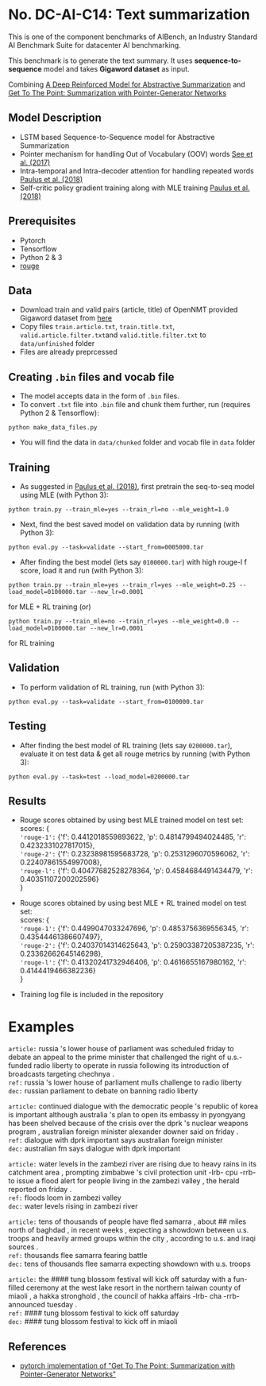 # No. DC-AI-C14: Text summarization
This is one of the component benchmarks of AIBench, an Industry Standard AI Benchmark Suite for datacenter AI benchmarking.

This benchmark is to generate the text summary. It uses **sequence-to-sequence** model and takes **Gigaword dataset** as input.

Combining [A Deep Reinforced Model for Abstractive Summarization](https://arxiv.org/pdf/1705.04304.pdf) and [Get To The Point: Summarization with Pointer-Generator Networks](https://arxiv.org/pdf/1704.04368.pdf)

## Model Description
* LSTM based Sequence-to-Sequence model for Abstractive Summarization
* Pointer mechanism for handling Out of Vocabulary (OOV) words [See et al. (2017)](https://arxiv.org/pdf/1704.04368.pdf)
* Intra-temporal and Intra-decoder attention for handling repeated words [Paulus et al. (2018)](https://arxiv.org/pdf/1705.04304.pdf)
* Self-critic policy gradient training along with MLE training [Paulus et al. (2018)](https://arxiv.org/pdf/1705.04304.pdf)

## Prerequisites
* Pytorch
* Tensorflow
* Python 2 & 3
* [rouge](https://github.com/pltrdy/rouge) 

## Data
* Download train and valid pairs (article, title) of OpenNMT provided Gigaword dataset from [here](https://github.com/harvardnlp/sent-summary)
* Copy files ```train.article.txt```, ```train.title.txt```, ```valid.article.filter.txt```and ```valid.title.filter.txt``` to ```data/unfinished``` folder
* Files are already preprcessed

## Creating ```.bin``` files and vocab file
* The model accepts data in the form of ```.bin``` files.
* To convert ```.txt``` file into ```.bin``` file and chunk them further, run (requires Python 2 & Tensorflow):
```
python make_data_files.py
```
* You will find the data in ```data/chunked``` folder and vocab file in ```data``` folder

## Training
* As suggested in [Paulus et al. (2018)](https://arxiv.org/pdf/1705.04304.pdf), first pretrain the seq-to-seq model using MLE (with Python 3):
```
python train.py --train_mle=yes --train_rl=no --mle_weight=1.0
```
* Next, find the best saved model on validation data by running (with Python 3):
```
python eval.py --task=validate --start_from=0005000.tar
```
* After finding the best model (lets say ```0100000.tar```) with high rouge-l f score, load it and run (with Python 3):
```
python train.py --train_mle=yes --train_rl=yes --mle_weight=0.25 --load_model=0100000.tar --new_lr=0.0001
```
for MLE + RL training (or)
```
python train.py --train_mle=no --train_rl=yes --mle_weight=0.0 --load_model=0100000.tar --new_lr=0.0001
```
for RL training

## Validation
* To perform validation of RL training, run (with Python 3):
```
python eval.py --task=validate --start_from=0100000.tar
```
## Testing
* After finding the best model of RL training (lets say ```0200000.tar```), evaluate it on test data & get all rouge metrics by running (with Python 3):
```
python eval.py --task=test --load_model=0200000.tar
```

## Results
* Rouge scores obtained by using best MLE trained model on test set:  
scores: {  
```'rouge-1':``` {'f': 0.4412018559893622, 'p': 0.4814799494024485, 'r': 0.4232331027817015},  
```'rouge-2':``` {'f': 0.23238981595683728, 'p': 0.2531296070596062, 'r': 0.22407861554997008},  
```'rouge-l':``` {'f': 0.40477682528278364, 'p': 0.4584684491434479, 'r': 0.40351107200202596}  
}

* Rouge scores obtained by using best MLE + RL trained model on test set:  
scores: {  
```'rouge-1':``` {'f': 0.4499047033247696, 'p': 0.4853756369556345, 'r': 0.43544461386607497},  
```'rouge-2':``` {'f': 0.24037014314625643, 'p': 0.25903387205387235, 'r': 0.23362662645146298},  
```'rouge-l':``` {'f': 0.41320241732946406, 'p': 0.4616655167980162, 'r': 0.4144419466382236}  
}

* Training log file is included in the repository

# Examples
```article:``` russia 's lower house of parliament was scheduled friday to debate an appeal to the prime minister that challenged the right of u.s.-funded radio liberty to operate in russia following its introduction of broadcasts targeting chechnya .  
```ref:``` russia 's lower house of parliament mulls challenge to radio liberty  
```dec:``` russian parliament to debate on banning radio liberty  

```article:``` continued dialogue with the democratic people 's republic of korea is important although australia 's plan to open its embassy in pyongyang has been shelved because of the crisis over the dprk 's nuclear weapons program , australian foreign minister alexander downer said on friday .  
```ref:``` dialogue with dprk important says australian foreign minister  
```dec:``` australian fm says dialogue with dprk important  

```article:``` water levels in the zambezi river are rising due to heavy rains in its catchment area , prompting zimbabwe 's civil protection unit -lrb- cpu -rrb- to issue a flood alert for people living in the zambezi valley , the herald reported on friday .  
```ref:``` floods loom in zambezi valley  
```dec:``` water levels rising in zambezi river  

```article:``` tens of thousands of people have fled samarra , about ## miles north of baghdad , in recent weeks , expecting a showdown between u.s. troops and heavily armed groups within the city , according to u.s. and iraqi sources .  
```ref:``` thousands flee samarra fearing battle  
```dec:``` tens of thousands flee samarra expecting showdown with u.s. troops  

```article:``` the #### tung blossom festival will kick off saturday with a fun-filled ceremony at the west lake resort in the northern taiwan county of miaoli , a hakka stronghold , the council of hakka affairs -lrb- cha -rrb- announced tuesday .  
```ref:``` #### tung blossom festival to kick off saturday  
```dec:``` #### tung blossom festival to kick off in miaoli  

## References
* [pytorch implementation of "Get To The Point: Summarization with Pointer-Generator Networks"](https://github.com/atulkum/pointer_summarizer)
